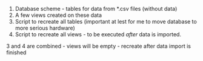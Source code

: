 1. Database scheme - tables for data from *.csv files (without data)
2. A few views created on these data
3. Script to recreate all tables (important at lest for me to move database to more serious hardware)
4. Script to recreate all views - to be executed *after* data is imported.

3 and 4 are combined - views will be empty - recreate after data import is finished
